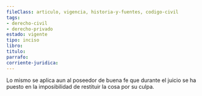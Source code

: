 ```yaml
---
fileClass: articulo, vigencia, historia-y-fuentes, codigo-civil
tags:
- derecho-civil
- derecho-privado
estado: vigente
tipo: inciso
libro:
titulo:
parrafo:
corriente-juridica:
---
```

Lo mismo se aplica aun al poseedor de buena fe que durante el juicio se ha puesto en la imposibilidad de restituir la cosa por su culpa.